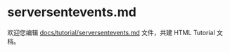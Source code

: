 serversentevents.md
===

欢迎您编辑 <a target="__blank" href="https://github.com/jaywcjlove/html-tutorial/blob/main/docs/tutorial/serversentevents.md">docs/tutorial/serversentevents.md</a> 文件，共建 HTML Tutorial 文档。
